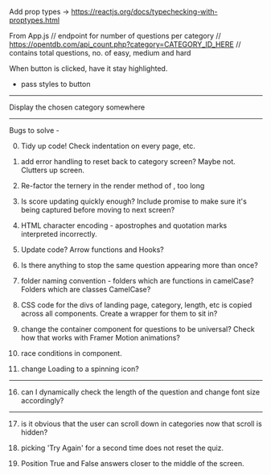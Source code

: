 Add prop types -> https://reactjs.org/docs/typechecking-with-proptypes.html

From App.js
// endpoint for number of questions per category
// https://opentdb.com/api_count.php?category=CATEGORY_ID_HERE
// contains total questions, no. of easy, medium and hard

When button is clicked, have it stay highlighted.
- pass styles to button

***
  Display the chosen category somewhere
***


Bugs to solve - 

0) Tidy up code! Check indentation on every page, etc.

1) add error handling to reset back to category screen? Maybe not. Clutters up screen.
2) Re-factor the ternery in the render method of <Quiz/>, too long 
3) Is score updating quickly enough? Include promise to make sure it's being captured before moving to next screen?
4) HTML character encoding - apostrophes and quotation marks interpreted incorrectly.

6) Update code? Arrow functions and Hooks?

7) Is there anything to stop the same question appearing more than once?
8) folder naming convention - folders which are functions in camelCase? Folders which are classes CamelCase?

9) CSS code for the divs of landing page, category, length, etc is copied across all components. Create a wrapper for them to sit in?

12) change the container component for questions to be universal? Check how that works with Framer Motion animations?

14) race conditions in <Category/> component. 
15) change Loading to a spinning icon?

***
  16) can I dynamically check the length of the question and change font size accordingly?
***

17) is it obvious that the user can scroll down in categories now that scroll is hidden?

18) picking 'Try Again' for a second time does not reset the quiz.



19) Position True and False answers closer to the middle of the screen.